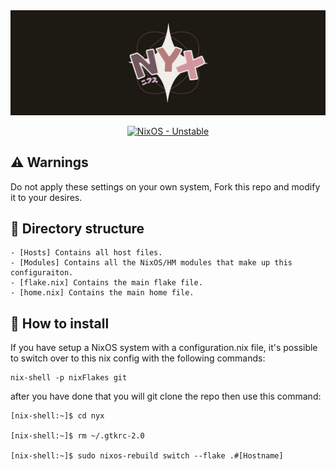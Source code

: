 <div align="center">
<img src="./.github/banner.svg" />

[![NixOS - Unstable](https://img.shields.io/badge/NixOS-Unstable-FFB5A7?style=for-the-badge&logo=NixOS&logoColor=white)](https://github.com/nixos/nixpkgs)
</div>


## ⚠️ **Warnings**

Do not apply these settings on your own system, Fork this repo and modify it to your desires.

## 📁 **Directory structure**

```
- [Hosts] Contains all host files.
- [Modules] Contains all the NixOS/HM modules that make up this configuraiton.
- [flake.nix] Contains the main flake file.
- [home.nix] Contains the main home file.
```

## 🔧 How to install

If you have setup a NixOS system with a configuration.nix file, it's possible to switch over to this nix config with
the following commands:

```shell
nix-shell -p nixFlakes git
```

after you have done that you will git clone the repo then use this command:

```shell
[nix-shell:~]$ cd nyx

[nix-shell:~]$ rm ~/.gtkrc-2.0

[nix-shell:~]$ sudo nixos-rebuild switch --flake .#[Hostname]
```
